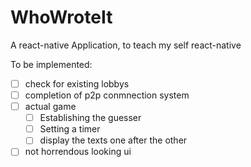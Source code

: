 # WhoWroteIt
A react-native Application, to teach my self react-native

To be implemented:
  - [ ] check for existing lobbys
  - [ ] completion of p2p conmnection system
  - [ ] actual game
    - [ ] Establishing the guesser
    - [ ] Setting a timer
    - [ ] display the texts one after the other
  - [ ] not horrendous looking ui
